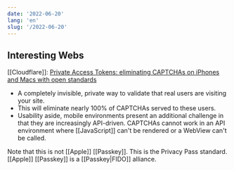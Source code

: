 ```yaml
---
date: '2022-06-20'
lang: 'en'
slug: '/2022-06-20'
---
```


## Interesting Webs

[[Cloudflare]]: [Private Access Tokens: eliminating CAPTCHAs on iPhones and Macs with open standards](https://blog.cloudflare.com/eliminating-captchas-on-iphones-and-macs-using-new-standard/)

- A completely invisible, private way to validate that real users are visiting your site.
- This will eliminate nearly 100% of CAPTCHAs served to these users.
- Usability aside, mobile environments present an additional challenge in that they are increasingly API-driven. CAPTCHAs cannot work in an API environment where [[JavaScript]] can't be rendered or a WebView can't be called.

Note that this is not [[Apple]] [[Passkey]]. This is the Privacy Pass standard. [[Apple]] [[Passkey]] is a [[Passkey|FIDO]] alliance.
